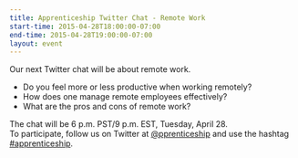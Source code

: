 ```yaml
---
title: Apprenticeship Twitter Chat - Remote Work
start-time: 2015-04-28T18:00:00-07:00
end-time: 2015-04-28T19:00:00-07:00
layout: event
---
```

Our next Twitter chat will be about remote work.

* Do you feel more or less productive when working remotely?  
* How does one manage remote employees effectively?  
* What are the pros and cons of remote work?  

The chat will be 6 p.m. PST/9 p.m. EST, Tuesday, April 28.  
To participate, follow us on Twitter at [@pprenticeship](https://twitter.com/pprenticeship) and use the hashtag [#apprenticeship](https://twitter.com/search?f=realtime&q=%40pprenticeship%20OR%20%23apprenticeship&src=typd).